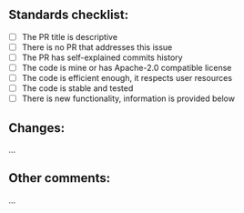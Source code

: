 <!--
📣 READ CAREFULLY BEFORE CREATING THIS PR 📣
1️⃣ This PR template is exclusively for HOTFIX
2️⃣ The PR title must start from "hotfix:"
3️⃣ The PR title must be written in lowercase
4️⃣ The topic must be provided with requested below information
-->

## Standards checklist:
- [ ] The PR title is descriptive
- [ ] There is no PR that addresses this issue
- [ ] The PR has self-explained commits history
- [ ] The code is mine or has Apache-2.0 compatible license
- [ ] The code is efficient enough, it respects user resources
- [ ] The code is stable and tested
- [ ] There is new functionality, information is provided below

## Changes:
...

## Other comments:
...
